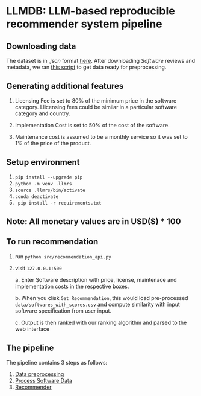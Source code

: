 # LLMDB: LLM-based reproducible recommender system pipeline

## Downloading data
The dataset is in *.json* format [here](https://cseweb.ucsd.edu/~jmcauley/datasets/amazon_v2/). After downloading *Software* reviews and metadata, we ran [this script](https://github.com/igunduz/sofRec/blob/main/src/notebooks/00_parse_and_clean_data.ipynb) to get data ready for preprocessing.

## Generating additional features
1. Licensing Fee is set to 80% of the minimum price in the software category. Llicensing fees could be similar in a particular software category and country.

2. Implementation Cost is set to 50% of the cost of the software.

3. Maintenance cost is assumed to be a monthly service so it was set to 1% of the price of the product.

## Setup environment
1. ``` pip install --upgrade pip ```
2. ``` python -m venv .llmrs ```
3. ``` source .llmrs/bin/activate ```
4. ``` conda deactivate ```
5. ``` pip install -r requirements.txt```

## Note: All monetary values are in USD($) * 100

## To run recommendation
1. run ```python src/recommendation_api.py```

2. visit ``` 127.0.0.1:500 ```

    a. Enter Software description with price, license, maintenace and implementation costs in the respective boxes.

    b. When you clisk `Get Recommendation`, this would load pre-processed `data/softwares_with_scores.csv` and compute similarity with input software specification from user input.

    c. Output is then ranked with our ranking algorithm and parsed to the web interface




## The pipeline
The pipeline contains 3 steps as follows:
1. [Data preprocessing](https://github.com/igunduz/sofRec/blob/main/src/data_preprocessing.py)
2. [Process Software Data](https://github.com/igunduz/sofRec/blob/main/src/software_data_processor.py)
3. [Recommender](https://github.com/igunduz/sofRec/blob/main/src/notebooks/recommendation_api.py)

